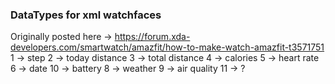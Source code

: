 ### DataTypes for xml watchfaces ###

Originally posted here -> https://forum.xda-developers.com/smartwatch/amazfit/how-to-make-watch-amazfit-t3571751
1 -> step
2 -> today distance
3 -> total distance 
4 -> calories 
5 -> heart rate
6 -> date
10 -> battery
8 -> weather
9 -> air quality
11 -> ?